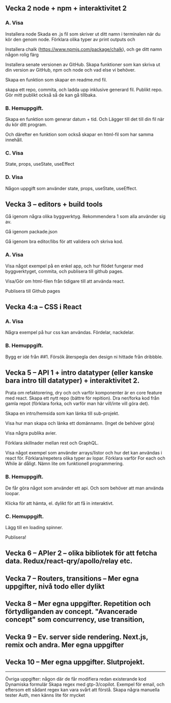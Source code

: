 
## Vecka 2 node + npm + interaktivitet 2
### A. Visa
Installera node
Skada en .js fil som skriver ut ditt namn i terminalen när du kör den genom node. Förklara olika typer av print outputs och

Installera chalk (https://www.npmjs.com/package/chalk), och ge ditt namn någon rolig färg

Installera senate versionen av GitHub.
Skapa funktioner som kan skriva ut din version av GitHub, npm och node och vad else vi behöver.

Skapa en funktion som skapar en readme.md fil.

skapa ett repo, commita, och ladda upp inklusive generard fil. Publikt repo. Gör mitt publikt också så de kan gå tillbaka.

### B. Hemuppgift.

Skapa en funktion som generar datum + tid. Och Lägger till det till din fil när du kör ditt program.

Och därefter en funktion som också skapar en html-fil som har samma innehåll.

### C. Visa

State, props, useState, useEffect

### D. Visa

Någon uppgift som använder state, props, useState, useEffect.

## Vecka 3 – editors + build tools

Gå igenom några olika byggverktyg. Rekommendera 1 som alla använder sig av.

Gå igenom packade.json

Gå igenom bra editor/libs för att validera och skriva kod.

### A. Visa

Visa något exempel på en enkel app, och hur flödet fungerar med byggverktyget, commita, och publisera till github pages.

Visa/Gör om html-filen från tidigare till att använda react.

Publisera till Github pages

## Vecka 4:a – CSS i React

### A. Visa

Några exempel på hur css kan användas. Fördelar, nackdelar.

### B. Hemuppgift.

Bygg er idé från ##1. Försök återspegla den design ni hittade från dribbble.

## Vecka 5 – API 1 + intro datatyper (eller kanske bara intro till datatyper) + interaktivitet 2.

Prata om refaktorering, dry och och varför komponenter är en core feature med react. Skapa ett nytt repo (bättre för repition). Dra ner/forka kod från gamla repot (förklara forka, och varför man här vill/inte vill göra det).

Skapa en intro/hemsida som kan länka till sub-projekt.

Visa hur man skapa och länka ett domännamn. (Inget de behöver göra)

Visa några publika avier.

Förklara skillnader mellan rest och GraphQL.

Visa något exempel som använder arrays/listor och hur det kan användas i react för. Förklara/repetera olika typer av lopar. Förklara varför For each och While är dåligt. Nämn lite om funktionell programmering.

### B. Hemuppgift.

De får göra något som använder ett api. Och som behöver att man använda loopar.

Klicka för att hämta, el. dylikt för att få in interaktivt.

### C. Hemuppgift.

Lägg till en loading spinner.

Publisera!

## Vecka 6 – APIer 2 – olika bibliotek för att fetcha data. Redux/react-qry/apollo/relay etc.
## Vecka 7 – Routers, transitions – Mer egna uppgifter, nivå todo eller dylikt
## Vecka 8 – Mer egna uppgifter. Repetition och förtydliganden av concept. "Avancerade concept" som concurrency, use transition,
## Vecka 9 – Ev. server side rendering. Next.js, remix och andra. Mer egna uppgifter
## Vecka 10 – Mer egna uppgifter. Slutprojekt.



---
Övriga uppgifter: någon där de får modifiera redan existerande kod
Dynamiska formulär
Skapa regex med gtp-3/copilot. Exempel för email, och eftersom ett sådant regex kan vara svårt att förstå. Skapa några manuella tester
Auth, men känns lite för mycket




